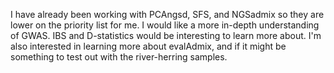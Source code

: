 I have already been working with PCAngsd, SFS, and NGSadmix so they are lower on the priority list for me.
I would like a more in-depth understanding of GWAS.
IBS and D-statistics would be interesting to learn more about.
I'm also interested in learning more about evalAdmix, and if it might be something to test out with the river-herring samples.